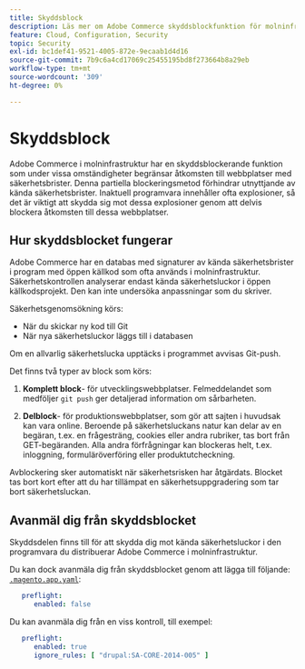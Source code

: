 ```yaml
---
title: Skyddsblock
description: Läs mer om Adobe Commerce skyddsblockfunktion för molninfrastruktur och hur den skyddar din webbplats mot kända säkerhetsproblem.
feature: Cloud, Configuration, Security
topic: Security
exl-id: bc1def41-9521-4005-872e-9ecaab1d4d16
source-git-commit: 7b9c6a4cd17069c25455195bd8f273664b8a29eb
workflow-type: tm+mt
source-wordcount: '309'
ht-degree: 0%

---
```


# Skyddsblock

Adobe Commerce i molninfrastruktur har en skyddsblockerande funktion som under vissa omständigheter begränsar åtkomsten till webbplatser med säkerhetsbrister. Denna partiella blockeringsmetod förhindrar utnyttjande av kända säkerhetsbrister. Inaktuell programvara innehåller ofta explosioner, så det är viktigt att skydda sig mot dessa explosioner genom att delvis blockera åtkomsten till dessa webbplatser.

## Hur skyddsblocket fungerar

Adobe Commerce har en databas med signaturer av kända säkerhetsbrister i program med öppen källkod som ofta används i molninfrastruktur. Säkerhetskontrollen analyserar endast kända säkerhetsluckor i öppen källkodsprojekt. Den kan inte undersöka anpassningar som du skriver.

Säkerhetsgenomsökning körs:

- När du skickar ny kod till Git
- När nya säkerhetsluckor läggs till i databasen

Om en allvarlig säkerhetslucka upptäcks i programmet avvisas Git-push.

Det finns två typer av block som körs:

1. **Komplett block**- för utvecklingswebbplatser. Felmeddelandet som medföljer `git push` ger detaljerad information om sårbarheten.

1. **Delblock**- för produktionswebbplatser, som gör att sajten i huvudsak kan vara online. Beroende på säkerhetsluckans natur kan delar av en begäran, t.ex. en frågesträng, cookies eller andra rubriker, tas bort från GET-begäranden. Alla andra förfrågningar kan blockeras helt, t.ex. inloggning, formuläröverföring eller produktutcheckning.

Avblockering sker automatiskt när säkerhetsrisken har åtgärdats. Blocket tas bort kort efter att du har tillämpat en säkerhetsuppgradering som tar bort säkerhetsluckan.

## Avanmäl dig från skyddsblocket

Skyddsdelen finns till för att skydda dig mot kända säkerhetsluckor i den programvara du distribuerar Adobe Commerce i molninfrastruktur.

Du kan dock avanmäla dig från skyddsblocket genom att lägga till följande: [`.magento.app.yaml`](../application/configure-app-yaml.md):

```yaml
   preflight:
      enabled: false
```

Du kan avanmäla dig från en viss kontroll, till exempel:

```yaml
   preflight:
      enabled: true
      ignore_rules: [ "drupal:SA-CORE-2014-005" ]
```
